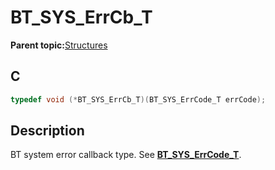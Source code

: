# BT\_SYS\_ErrCb\_T

**Parent topic:**[Structures](GUID-2E5A432D-3327-49F3-86C5-ED32E0EE0630.md)

## C

```c
typedef void (*BT_SYS_ErrCb_T)(BT_SYS_ErrCode_T errCode);
```

## Description

BT system error callback type. See **[BT\_SYS\_ErrCode\_T](GUID-1424B0DA-6691-4535-91CF-5A69F936783F.md)**.

